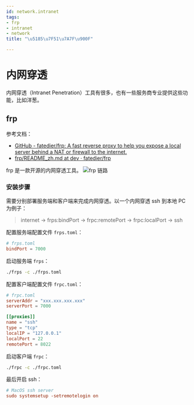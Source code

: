 ```yaml
---
id: network.intranet
tags:
- frp
- intranet
- network
title: "\u5185\u7F51\u7A7F\u900F"

---
```



# 内网穿透
内网穿透（Intranet Penetration）工具有很多，也有一些服务商专业提供这些功能，比如洋葱。


## frp
参考文档：

- [GitHub - fatedier/frp: A fast reverse proxy to help you expose a local server behind a NAT or firewall to the internet.](https://github.com/fatedier/frp)
- [frp/README_zh.md at dev · fatedier/frp](https://github.com/fatedier/frp/blob/dev/README_zh.md)

frp 是一款开源的内网穿透工具。
![frp 链路](https://cdn.nlark.com/yuque/0/2024/png/26002940/1716618385895-c5a66020-aaaa-4753-9de9-c17571ffdcf7.png#averageHue=%23f6f6f6&clientId=u6580c8a0-c919-4&from=paste&height=327&id=uf56a58ad&originHeight=456&originWidth=532&originalType=binary&ratio=2&rotation=0&showTitle=true&size=14182&status=done&style=shadow&taskId=u47d5497f-34fd-4e84-91f9-821afb767fb&title=frp%20%E9%93%BE%E8%B7%AF&width=381 "frp 链路")


### 安装步骤
需要分别部署服务端和客户端来完成内网穿透。以一个内网穿透 ssh 到本地 PC 为例子：
> internet → frps:bindPort → frpc:remotePort → frpc:localPort → ssh

配置服务端配置文件 `frps.toml`：
```toml
# frps.toml
bindPort = 7000
```
启动服务端 `frps`：
```bash
./frps -c ./frps.toml
```
配置客户端配置文件 `frpc.toml`：
```toml
# frpc.toml
serverAddr = "xxx.xxx.xxx.xxx"
serverPort = 7000

[[proxies]]
name = "ssh"
type = "tcp"
localIP = "127.0.0.1"
localPort = 22
remotePort = 8022
```
启动客户端 `frpc`：
```bash
./frpc -c ./frpc.toml
```
最后开启 ssh：
```toml
# MacOS ssh server
sudo systemsetup -setremotelogin on
```

